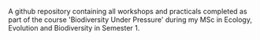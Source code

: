 A github repository containing all workshops and practicals completed as part
of the course 'Biodiversity Under Pressure' during my MSc in Ecology, 
Evolution and Biodiversity in Semester 1.